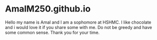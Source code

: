 # AmalM250.github.io
Hello my name is Amal and I am a sophomore at HSHMC.
I like chocolate and i would love it if you share some with me.
Do not be greedy and have some common sense.
Thank you for your time.
 

